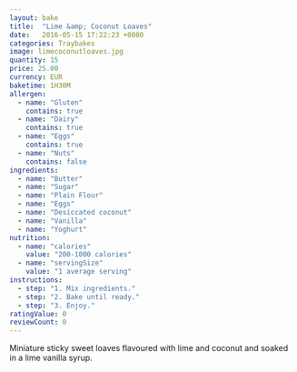 ```yaml
---
layout: bake
title:  "Lime &amp; Coconut Loaves"
date:   2016-05-15 17:22:23 +0000
categories: Traybakes
image: limecoconutloaves.jpg
quantity: 15
price: 25.00
currency: EUR
baketime: 1H30M
allergen:
  - name: "Gluten"
    contains: true
  - name: "Dairy"
    contains: true
  - name: "Eggs"
    contains: true
  - name: "Nuts"
    contains: false
ingredients:
  - name: "Butter"
  - name: "Sugar"
  - name: "Plain Flour"
  - name: "Eggs"
  - name: "Desiccated coconut"
  - name: "Vanilla"
  - name: "Yoghurt"
nutrition:
  - name: "calories"
    value: "200-1000 calories"
  - name: "servingSize"
    value: "1 average serving"
instructions:
  - step: "1. Mix ingredients."
  - step: "2. Bake until ready."
  - step: "3. Enjoy."
ratingValue: 0
reviewCount: 0
---
```

Miniature sticky sweet loaves flavoured with lime and coconut and soaked in a lime vanilla syrup.
